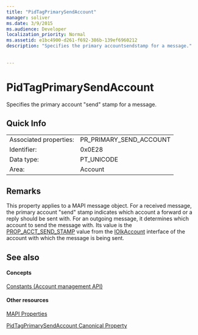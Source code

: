 ```yaml
---
title: "PidTagPrimarySendAccount"
manager: soliver
ms.date: 3/9/2015
ms.audience: Developer
localization_priority: Normal
ms.assetid: e1bc4900-d261-f692-386b-139ef6960212
description: "Specifies the primary accountsendstamp for a message."
 
 
---
```


# PidTagPrimarySendAccount

Specifies the primary account "send" stamp for a message.
  
## Quick Info

|||
|:-----|:-----|
|Associated properties:  <br/> |PR_PRIMARY_SEND_ACCOUNT  <br/> |
|Identifier:  <br/> |0x0E28  <br/> |
|Data type:  <br/> |PT_UNICODE  <br/> |
|Area:  <br/> |Account  <br/> |
   
## Remarks

This property applies to a MAPI message object. For a received message, the primary account "send" stamp indicates which account a forward or a reply should be sent with. For an outgoing message, it determines which account to send the message with. Its value is the [PROP_ACCT_SEND_STAMP](prop_acct_send_stamp.md) value from the [IOlkAccount](iolkaccount.md) interface of the account with which the message is being sent. 
  
## See also

#### Concepts

[Constants (Account management API)](constants-account-management-api.md)
#### Other resources

[MAPI Properties](http://msdn.microsoft.com/library/3b980217-b65b-442b-8c18-b8b9f3ff487a%28Office.15%29.aspx)
  
[PidTagPrimarySendAccount Canonical Property](http://msdn.microsoft.com/library/2f268b3b-2e4c-4aea-8879-bdd0ac1df35c%28Office.15%29.aspx)

